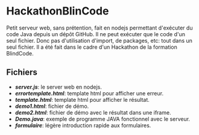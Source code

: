 # HackathonBlinCode
Petit serveur web, sans prétention, fait en nodejs permettant d'exécuter du code Java depuis un dépôt GitHub. Il ne peut exécuter que le code d'un seul fichier. Donc pas d'utilisation d'import, de packages, etc: tout dans un seul fichier. Il a été fait dans le cadre d'un Hackathon de la formation BlindCode.

## Fichiers
- ***server.js***: le server web en nodejs.
- ***errortemplate.html***: template html pour afficher une erreur.
- ***template.html***: template html pour afficher le résultat.
- ***demo1.html***: fichier de démo.
- ***demo2.html***: fichier de démo avec le résultat dans une iframe.
- ***Demo.java***: exemple de programme JAVA fonctionnel avec le serveur.
- ***formulaire***: légère introduction rapide aux formulaires.